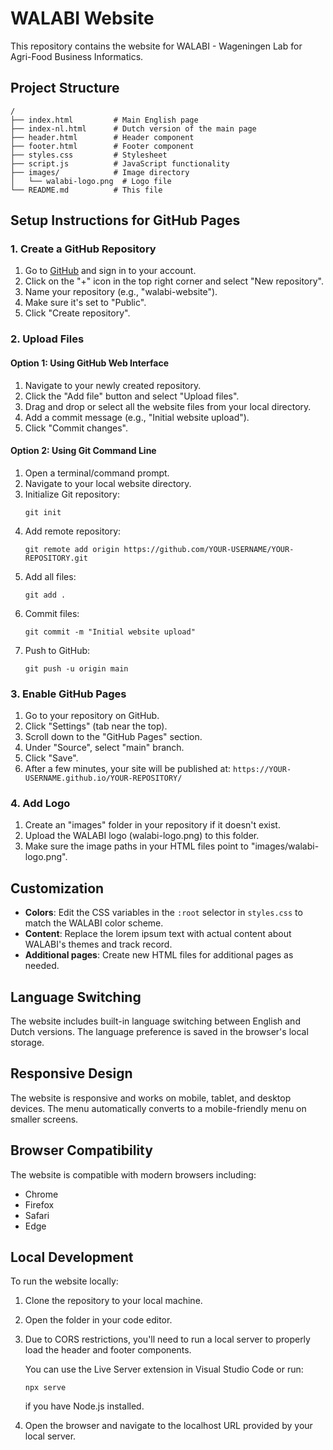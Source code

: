 # WALABI Website

This repository contains the website for WALABI - Wageningen Lab for Agri-Food Business Informatics.

## Project Structure

```
/
├── index.html         # Main English page
├── index-nl.html      # Dutch version of the main page
├── header.html        # Header component
├── footer.html        # Footer component
├── styles.css         # Stylesheet
├── script.js          # JavaScript functionality
├── images/            # Image directory
│   └── walabi-logo.png  # Logo file
└── README.md          # This file
```

## Setup Instructions for GitHub Pages

### 1. Create a GitHub Repository

1. Go to [GitHub](https://github.com) and sign in to your account.
2. Click on the "+" icon in the top right corner and select "New repository".
3. Name your repository (e.g., "walabi-website").
4. Make sure it's set to "Public".
5. Click "Create repository".

### 2. Upload Files

#### Option 1: Using GitHub Web Interface

1. Navigate to your newly created repository.
2. Click the "Add file" button and select "Upload files".
3. Drag and drop or select all the website files from your local directory.
4. Add a commit message (e.g., "Initial website upload").
5. Click "Commit changes".

#### Option 2: Using Git Command Line

1. Open a terminal/command prompt.
2. Navigate to your local website directory.
3. Initialize Git repository:
   ```
   git init
   ```
4. Add remote repository:
   ```
   git remote add origin https://github.com/YOUR-USERNAME/YOUR-REPOSITORY.git
   ```
5. Add all files:
   ```
   git add .
   ```
6. Commit files:
   ```
   git commit -m "Initial website upload"
   ```
7. Push to GitHub:
   ```
   git push -u origin main
   ```

### 3. Enable GitHub Pages

1. Go to your repository on GitHub.
2. Click "Settings" (tab near the top).
3. Scroll down to the "GitHub Pages" section.
4. Under "Source", select "main" branch.
5. Click "Save".
6. After a few minutes, your site will be published at: `https://YOUR-USERNAME.github.io/YOUR-REPOSITORY/`

### 4. Add Logo

1. Create an "images" folder in your repository if it doesn't exist.
2. Upload the WALABI logo (walabi-logo.png) to this folder.
3. Make sure the image paths in your HTML files point to "images/walabi-logo.png".

## Customization

- **Colors**: Edit the CSS variables in the `:root` selector in `styles.css` to match the WALABI color scheme.
- **Content**: Replace the lorem ipsum text with actual content about WALABI's themes and track record.
- **Additional pages**: Create new HTML files for additional pages as needed.

## Language Switching

The website includes built-in language switching between English and Dutch versions. The language preference is saved in the browser's local storage.

## Responsive Design

The website is responsive and works on mobile, tablet, and desktop devices. The menu automatically converts to a mobile-friendly menu on smaller screens.

## Browser Compatibility

The website is compatible with modern browsers including:
- Chrome
- Firefox
- Safari
- Edge

## Local Development

To run the website locally:

1. Clone the repository to your local machine.
2. Open the folder in your code editor.
3. Due to CORS restrictions, you'll need to run a local server to properly load the header and footer components.
   
   You can use the Live Server extension in Visual Studio Code or run:
   ```
   npx serve
   ```
   if you have Node.js installed.

4. Open the browser and navigate to the localhost URL provided by your local server.
